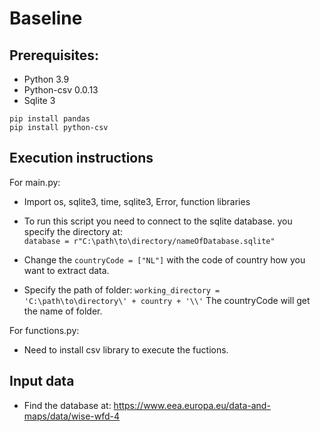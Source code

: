 Baseline
=
Prerequisites:
-
- Python 3.9
- Python-csv 0.0.13
- Sqlite 3
```
pip install pandas
pip install python-csv
```
Execution instructions
-
For main.py:
- Import os, sqlite3, time, sqlite3, Error, function libraries
  
- To run this script you need to connect to the sqlite database.
  you specify the directory at:<br>
  `database = r"C:\path\to\directory/nameOfDatabase.sqlite"`
  
- Change the `countryCode = ["NL"]` with the code of country how you want to extract data.
- Specify the path of folder: `working_directory = 'C:\path\to\directory\' + country + '\\'` The countryCode will get the name of folder.
  
For functions.py:
- Need to install csv library to execute the fuctions.
  

Input data
-
- Find the database at: https://www.eea.europa.eu/data-and-maps/data/wise-wfd-4

